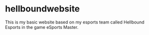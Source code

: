 # hellboundwebsite

This is my basic website based on my esports team called Hellbound Esports in the game eSports Master.
